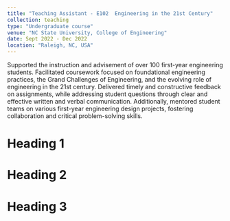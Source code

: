 ```yaml
---
title: "Teaching Assistant - E102  Engineering in the 21st Century"
collection: teaching
type: "Undergraduate course"
venue: "NC State University, College of Engineering"
date: Sept 2022 - Dec 2022
location: "Raleigh, NC, USA"
---
```


Supported the instruction and advisement of over 100 first-year engineering students. Facilitated coursework focused on foundational engineering practices, the Grand Challenges of Engineering, and the evolving role of engineering in the 21st century. Delivered timely and constructive feedback on assignments, while addressing student questions through clear and effective written and verbal communication. Additionally, mentored student teams on various first-year engineering design projects, fostering collaboration and critical problem-solving skills.

Heading 1
======

Heading 2
======

Heading 3
======

